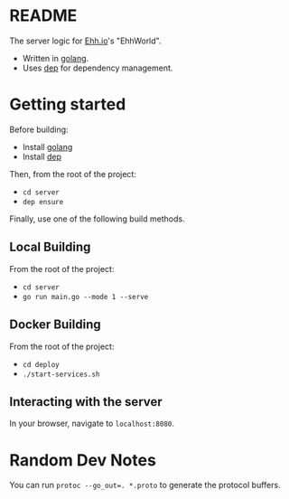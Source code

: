 # README #

The server logic for [Ehh.io](https://ehh.io)'s "EhhWorld".

- Written in [golang](https://golang.org/).
- Uses [dep](https://github.com/golang/dep) for dependency management.

# Getting started

Before building:
- Install [golang](https://golang.org/)
- Install [dep](https://github.com/golang/dep)

Then, from the root of the project:
- `cd server`
- `dep ensure`

Finally, use one of the following build methods.

## Local Building

From the root of the project:
- `cd server`
- `go run main.go --mode 1 --serve`

## Docker Building

From the root of the project:
- `cd deploy`
- `./start-services.sh`

## Interacting with the server

In your browser, navigate to `localhost:8080`.

# Random Dev Notes

You can run `protoc --go_out=. *.proto` to generate the protocol buffers.
